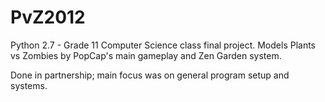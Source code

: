 PvZ2012
=======

Python 2.7 - Grade 11 Computer Science class final project. Models Plants vs Zombies by PopCap's main gameplay and Zen Garden system.

Done in partnership; main focus was on general program setup and systems. 
